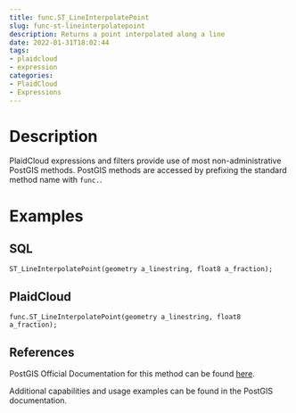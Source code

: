 ```yaml
---
title: func.ST_LineInterpolatePoint
slug: func-st-lineinterpolatepoint
description: Returns a point interpolated along a line
date: 2022-01-31T18:02:44
tags:
- plaidcloud
- expression
categories:
- PlaidCloud
- Expressions
---
```



# Description


PlaidCloud expressions and filters provide use of most non-administrative PostGIS methods. PostGIS methods are accessed by prefixing the standard method name with `func.`.



# Examples


## SQL



```
ST_LineInterpolatePoint(geometry a_linestring, float8 a_fraction);
```


## PlaidCloud



```
func.ST_LineInterpolatePoint(geometry a_linestring, float8 a_fraction);
```


## References


PostGIS Official Documentation for this method can be found [here](https://postgis.net/docs/manual-3.1/ST_LineInterpolatePoint.html).



Additional capabilities and usage examples can be found in the PostGIS documentation.

